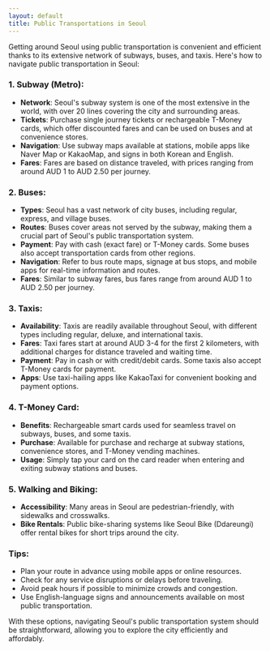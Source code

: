 ```yaml
---
layout: default
title: Public Transportations in Seoul
---
```

Getting around Seoul using public transportation is convenient and efficient thanks to its extensive network of subways, buses, and taxis. Here's how to navigate public transportation in Seoul:

### 1. **Subway (Metro)**:
- **Network**: Seoul's subway system is one of the most extensive in the world, with over 20 lines covering the city and surrounding areas.
- **Tickets**: Purchase single journey tickets or rechargeable T-Money cards, which offer discounted fares and can be used on buses and at convenience stores.
- **Navigation**: Use subway maps available at stations, mobile apps like Naver Map or KakaoMap, and signs in both Korean and English.
- **Fares**: Fares are based on distance traveled, with prices ranging from around AUD 1 to AUD 2.50 per journey.

### 2. **Buses**:
- **Types**: Seoul has a vast network of city buses, including regular, express, and village buses.
- **Routes**: Buses cover areas not served by the subway, making them a crucial part of Seoul's public transportation system.
- **Payment**: Pay with cash (exact fare) or T-Money cards. Some buses also accept transportation cards from other regions.
- **Navigation**: Refer to bus route maps, signage at bus stops, and mobile apps for real-time information and routes.
- **Fares**: Similar to subway fares, bus fares range from around AUD 1 to AUD 2.50 per journey.

### 3. **Taxis**:
- **Availability**: Taxis are readily available throughout Seoul, with different types including regular, deluxe, and international taxis.
- **Fares**: Taxi fares start at around AUD 3-4 for the first 2 kilometers, with additional charges for distance traveled and waiting time.
- **Payment**: Pay in cash or with credit/debit cards. Some taxis also accept T-Money cards for payment.
- **Apps**: Use taxi-hailing apps like KakaoTaxi for convenient booking and payment options.

### 4. **T-Money Card**:
- **Benefits**: Rechargeable smart cards used for seamless travel on subways, buses, and some taxis.
- **Purchase**: Available for purchase and recharge at subway stations, convenience stores, and T-Money vending machines.
- **Usage**: Simply tap your card on the card reader when entering and exiting subway stations and buses.

### 5. **Walking and Biking**:
- **Accessibility**: Many areas in Seoul are pedestrian-friendly, with sidewalks and crosswalks.
- **Bike Rentals**: Public bike-sharing systems like Seoul Bike (Ddareungi) offer rental bikes for short trips around the city.

### Tips:
- Plan your route in advance using mobile apps or online resources.
- Check for any service disruptions or delays before traveling.
- Avoid peak hours if possible to minimize crowds and congestion.
- Use English-language signs and announcements available on most public transportation.

With these options, navigating Seoul's public transportation system should be straightforward, allowing you to explore the city efficiently and affordably.
